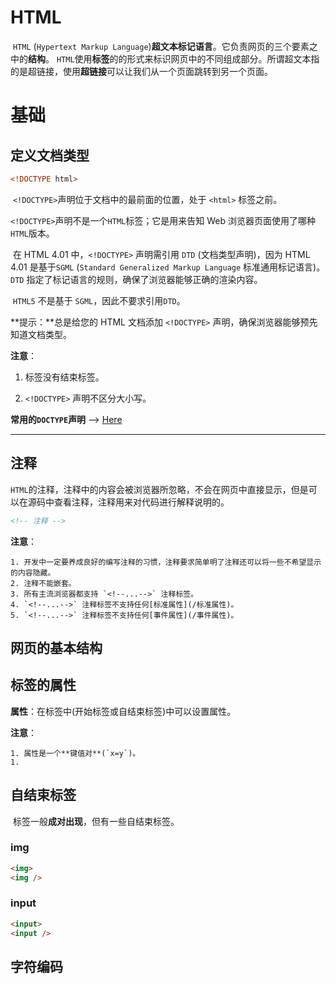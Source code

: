 # HTML

​	`HTML` (`Hypertext Markup Language`)**超文本标记语言**。
​	它负责网页的三个要素之中的**结构**。
​	`HTML`使用**标签**的的形式来标识网页中的不同组成部分。
​	所谓超文本指的是超链接，使用**超链接**可以让我们从一个页面跳转到另一个页面。

# 基础

## 定义文档类型

```html
<!DOCTYPE html>
```

​	`<!DOCTYPE>`声明位于文档中的最前面的位置，处于 `<html>` 标签之前。

​	`<!DOCTYPE>`声明不是一个`HTML`标签；它是用来告知 Web 浏览器页面使用了哪种`HTML`版本。

​	在 HTML 4.01 中，`<!DOCTYPE>` 声明需引用 `DTD` (文档类型声明)，因为 HTML 4.01 是基于`SGML` (`Standard Generalized Markup Language` 标准通用标记语言)。`DTD` 指定了标记语言的规则，确保了浏览器能够正确的渲染内容。

​	`HTML5` 不是基于 `SGML`，因此不要求引用`DTD`。

**提示：**总是给您的 HTML 文档添加 `<!DOCTYPE>` 声明，确保浏览器能够预先知道文档类型。

**注意**：

1. <!DOCTYPE> 标签没有结束标签。

2. `<!DOCTYPE>` 声明不区分大小写。

**常用的`DOCTYPE`声明** --> [Here](/DOCTYPE)

------

## 注释

​	`HTML`的注释，注释中的内容会被浏览器所忽略，不会在网页中直接显示，但是可以在源码中查看注释，注释用来对代码进行解释说明的。

```html
<!-- 注释 -->
```

**注意**：

	1. 开发中一定要养成良好的编写注释的习惯，注释要求简单明了注释还可以将一些不希望显示的内容隐藏。
	2. 注释不能嵌套。
	3. 所有主流浏览器都支持 `<!--...-->` 注释标签。
	4. `<!--...-->` 注释标签不支持任何[标准属性](/标准属性)。
	5. `<!--...-->` 注释标签不支持任何[事件属性](/事件属性)。

## 网页的基本结构



## 标签的属性

**属性**：在标签中(开始标签或自结束标签)中可以设置属性。

**注意**：

	1. 属性是一个**键值对**(`x=y`)。
	1. 







## 自结束标签

​	标签一般**成对出现**，但有一些自结束标签。

### img

```html
<img>
<img />
```

### input

```html
<input>
<input />
```

## 字符编码